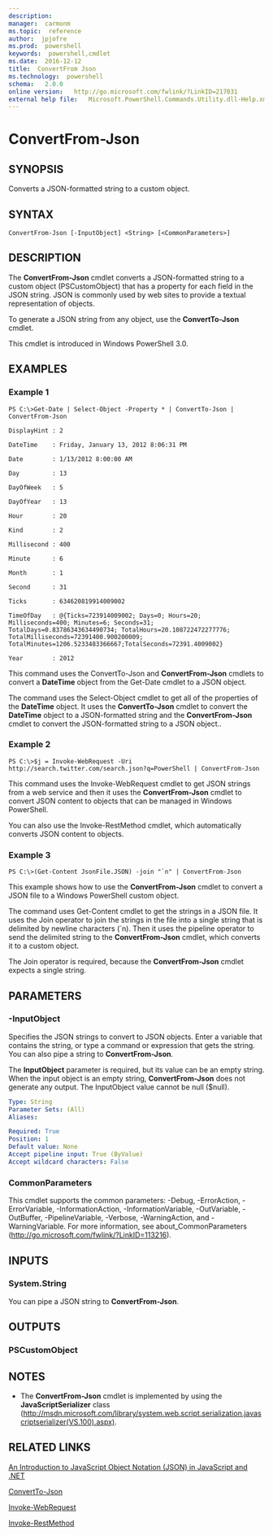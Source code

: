 ```yaml
---
description:  
manager:  carmonm
ms.topic:  reference
author:  jpjofre
ms.prod:  powershell
keywords:  powershell,cmdlet
ms.date:  2016-12-12
title:  ConvertFrom Json
ms.technology:  powershell
schema:   2.0.0
online version:   http://go.microsoft.com/fwlink/?LinkID=217031
external help file:   Microsoft.PowerShell.Commands.Utility.dll-Help.xml
---
```



# ConvertFrom-Json
## SYNOPSIS
Converts a JSON-formatted string to a custom object.
## SYNTAX

```
ConvertFrom-Json [-InputObject] <String> [<CommonParameters>]
```

## DESCRIPTION
The **ConvertFrom-Json** cmdlet converts a JSON-formatted string to a custom object (PSCustomObject) that has a property for each field in the JSON string.
JSON is commonly used by web sites to provide a textual representation of objects.

To generate a JSON string from any object, use the **ConvertTo-Json** cmdlet.

This cmdlet is introduced in Windows PowerShell 3.0.
## EXAMPLES

### Example 1
```
PS C:\>Get-Date | Select-Object -Property * | ConvertTo-Json | ConvertFrom-Json

DisplayHint : 2

DateTime    : Friday, January 13, 2012 8:06:31 PM

Date        : 1/13/2012 8:00:00 AM

Day         : 13

DayOfWeek   : 5

DayOfYear   : 13

Hour        : 20

Kind        : 2

Millisecond : 400

Minute      : 6

Month       : 1

Second      : 31

Ticks       : 634620819914009002

TimeOfDay   : @{Ticks=723914009002; Days=0; Hours=20; Milliseconds=400; Minutes=6; Seconds=31; TotalDays=0.83786343634490734; TotalHours=20.108722472277776; TotalMilliseconds=72391400.900200009; TotalMinutes=1206.5233483366667;TotalSeconds=72391.4009002}

Year        : 2012
```

This command uses the ConvertTo-Json and **ConvertFrom-Json** cmdlets to convert a **DateTime** object from the Get-Date cmdlet to a JSON object.

The command uses the Select-Object cmdlet to get all of the properties of the **DateTime** object.
It uses the **ConvertTo-Json** cmdlet to convert the **DateTime** object to a JSON-formatted string and the **ConvertFrom-Json** cmdlet to convert the JSON-formatted string to a JSON object..
### Example 2
```
PS C:\>$j = Invoke-WebRequest -Uri http://search.twitter.com/search.json?q=PowerShell | ConvertFrom-Json
```

This command uses the Invoke-WebRequest cmdlet to get JSON strings from a web service and then it uses the **ConvertFrom-Json** cmdlet to convert JSON content to objects that can be  managed in Windows PowerShell.

You can also use the Invoke-RestMethod cmdlet, which automatically converts JSON content to objects.
### Example 3
```
PS C:\>(Get-Content JsonFile.JSON) -join "`n" | ConvertFrom-Json
```

This example shows how to use the **ConvertFrom-Json** cmdlet to convert a JSON file to a Windows PowerShell custom object.

The command uses Get-Content cmdlet to get the strings in a JSON file.
It uses the Join operator to join the strings in the file into a single string that is delimited by newline characters (\`n).
Then it uses the pipeline operator to send the delimited string to the **ConvertFrom-Json** cmdlet, which converts it to a custom object.

The Join operator is required, because the **ConvertFrom-Json** cmdlet expects a single string.
## PARAMETERS

### -InputObject
Specifies the JSON strings to convert to JSON objects.
Enter a variable that contains the string, or type a command or expression that gets the string.
You can also pipe a string to **ConvertFrom-Json**.

The **InputObject** parameter is required, but its value can be an empty string.
When the input object is an empty string, **ConvertFrom-Json** does not generate any output.
The InputObject value cannot be null ($null).

```yaml
Type: String
Parameter Sets: (All)
Aliases: 

Required: True
Position: 1
Default value: None
Accept pipeline input: True (ByValue)
Accept wildcard characters: False
```

### CommonParameters
This cmdlet supports the common parameters: -Debug, -ErrorAction, -ErrorVariable, -InformationAction, -InformationVariable, -OutVariable, -OutBuffer, -PipelineVariable, -Verbose, -WarningAction, and -WarningVariable. For more information, see about_CommonParameters (http://go.microsoft.com/fwlink/?LinkID=113216).
## INPUTS

### System.String
You can pipe a JSON string to **ConvertFrom-Json**.
## OUTPUTS

### PSCustomObject

## NOTES
* The **ConvertFrom-Json** cmdlet is implemented by using the **JavaScriptSerializer** class (http://msdn.microsoft.com/library/system.web.script.serialization.javascriptserializer(VS.100).aspx).
## RELATED LINKS

[An Introduction to JavaScript Object Notation (JSON) in JavaScript and .NET](http://msdn.microsoft.com/library/bb299886.aspx)

[ConvertTo-Json](ConvertTo-Json.md)

[Invoke-WebRequest](Invoke-WebRequest.md)

[Invoke-RestMethod](Invoke-RestMethod.md)

